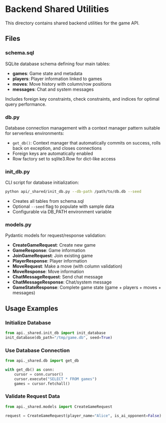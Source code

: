 # Backend Shared Utilities

This directory contains shared backend utilities for the game API.

## Files

### schema.sql
SQLite database schema defining four main tables:
- **games**: Game state and metadata
- **players**: Player information linked to games
- **moves**: Move history with column/row positions
- **messages**: Chat and system messages

Includes foreign key constraints, check constraints, and indices for optimal query performance.

### db.py
Database connection management with a context manager pattern suitable for serverless environments:
- `get_db()`: Context manager that automatically commits on success, rolls back on exception, and closes connections
- Foreign keys are automatically enabled
- Row factory set to sqlite3.Row for dict-like access

### init_db.py
CLI script for database initialization:
```bash
python api/_shared/init_db.py --db-path /path/to/db.db --seed
```
- Creates all tables from schema.sql
- Optional `--seed` flag to populate with sample data
- Configurable via DB_PATH environment variable

### models.py
Pydantic models for request/response validation:
- **CreateGameRequest**: Create new game
- **GameResponse**: Game information
- **JoinGameRequest**: Join existing game
- **PlayerResponse**: Player information
- **MoveRequest**: Make a move (with column validation)
- **MoveResponse**: Move information
- **ChatMessageRequest**: Send chat message
- **ChatMessageResponse**: Chat/system message
- **GameStateResponse**: Complete game state (game + players + moves + messages)

## Usage Examples

### Initialize Database
```python
from api._shared.init_db import init_database
init_database(db_path="/tmp/game.db", seed=True)
```

### Use Database Connection
```python
from api._shared.db import get_db

with get_db() as conn:
    cursor = conn.cursor()
    cursor.execute("SELECT * FROM games")
    games = cursor.fetchall()
```

### Validate Request Data
```python
from api._shared.models import CreateGameRequest

request = CreateGameRequest(player_name="Alice", is_ai_opponent=False)
```
